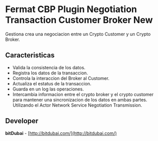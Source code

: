 # Fermat CBP Plugin Negotiation Transaction Customer Broker New

Gestiona crea una negociacion entre un Crypto Customer y un Crypto Broker.

## Caracteristicas
* Valida la consistencia de los datos.
* Registra los datos de la transaccion.
* Controla la interaccion del Broker al Customer.
* Actualiza el estatus de la transaccion.
* Guarda en un log las operaciones.
* Intercambia informacion entre el crypto broker y el crypto customer para mantener una sincronizacion de los datos en ambas partes.
Utilizando el Actor Network Service Negotiation Transmission.

## Developer

**bitDubai** - [http://bitdubai.com/](http://bitdubai.com/)
